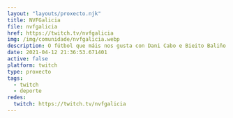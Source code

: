 ```yaml
---
layout: "layouts/proxecto.njk"
title: NVFGalicia
file: nvfgalicia
href: https://twitch.tv/nvfgalicia
img: /img/comunidade/nvfgalicia.webp
description: O fútbol que máis nos gusta con Dani Cabo e Bieito Baliño
date: 2021-04-12 21:36:53.671401
active: false
platform: twitch
type: proxecto
tags:
  - twitch
  - deporte
redes:
  twitch: https://twitch.tv/nvfgalicia
---
```


